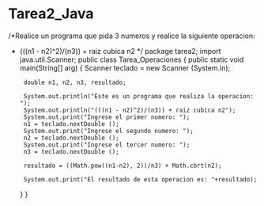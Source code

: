 # Tarea2_Java
/*Realice un programa que pida 3 numeros y realice la siguiente operacion:
 * (((n1 - n2)^2)/(n3)) + raiz cubica n2 */
package tarea2;
import java.util.Scanner;
public class Tarea_Operaciones {
	public static void main(String[] arg) {
		Scanner teclado = new Scanner (System.in);
		
		double n1, n2, n3, resultado;
		
		System.out.println("Este es un programa que realiza la operacion: ");
		System.out.println("(((n1 - n2)^2)/(n3)) + raiz cubica n2");
		System.out.print("Ingrese el primer numero: ");
		n1 = teclado.nextDouble ();
		System.out.print("Ingrese el segundo numero: ");
		n2 = teclado.nextDouble ();
		System.out.print("Ingrese el tercer numero: ");
		n3 = teclado.nextDouble ();
		
		resultado = ((Math.pow((n1-n2), 2))/n3) + Math.cbrt(n2);
		
		System.out.print("El resultado de esta operacion es: "+resultado);
	}
}
